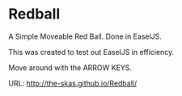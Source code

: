 Redball
=======
A Simple Moveable Red Ball. Done in EaselJS.

This was created to test out EaselJS in efficiency.

Move around with the ARROW KEYS.

URL: http://the-skas.github.io/Redball/
